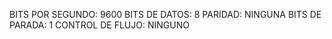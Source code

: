 BITS POR SEGUNDO: 9600
BITS DE DATOS: 8
PARIDAD: NINGUNA
BITS DE PARADA: 1
CONTROL DE FLUJO: NINGUNO